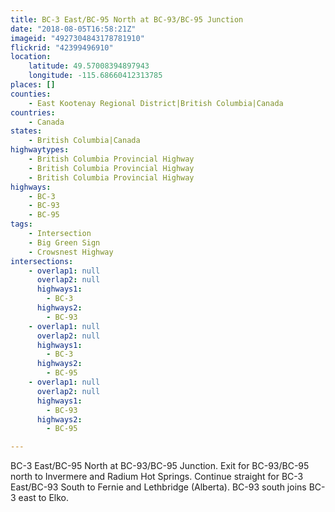 ```yaml
---
title: BC-3 East/BC-95 North at BC-93/BC-95 Junction
date: "2018-08-05T16:58:21Z"
imageid: "4927304843178781910"
flickrid: "42399496910"
location:
    latitude: 49.57008394897943
    longitude: -115.68660412313785
places: []
counties:
    - East Kootenay Regional District|British Columbia|Canada
countries:
    - Canada
states:
    - British Columbia|Canada
highwaytypes:
    - British Columbia Provincial Highway
    - British Columbia Provincial Highway
    - British Columbia Provincial Highway
highways:
    - BC-3
    - BC-93
    - BC-95
tags:
    - Intersection
    - Big Green Sign
    - Crowsnest Highway
intersections:
    - overlap1: null
      overlap2: null
      highways1:
        - BC-3
      highways2:
        - BC-93
    - overlap1: null
      overlap2: null
      highways1:
        - BC-3
      highways2:
        - BC-95
    - overlap1: null
      overlap2: null
      highways1:
        - BC-93
      highways2:
        - BC-95

---
```

BC-3 East/BC-95 North at BC-93/BC-95 Junction.  Exit for BC-93/BC-95 north to Invermere and Radium Hot Springs.  Continue straight for BC-3 East/BC-93 South to Fernie and Lethbridge (Alberta).  BC-93 south joins BC-3 east to Elko.